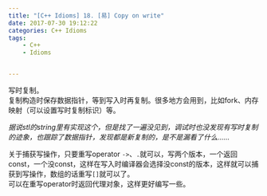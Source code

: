 ```yaml
---
title: "[C++ Idioms] 18. [易] Copy on write"
date: 2017-07-30 19:12:22
categories: C++ Idioms
tags:
    - C++
    - Idioms


---
```

写时复制。<!--more-->  
复制构造时保存数据指针，等到写入时再复制。很多地方会用到，比如fork、内存映射（可以设置写时复制标识）等。  

_据说stl的string里有实现这个，但是找了一遍没见到，调试时也没发现有写时复制的迹象，也跟踪了数据指针，发现都是新复制的，是不是漏看了什么……_  

关于捕获写操作，只要重写operator `->`、`.`就可以，写两个版本，一个返回const，一个没const，这样在写入时编译器会选择没const的版本，这样就可以捕获到写操作，数组的话重写`[]`就可以了。  
可以在重写operator时返回代理对象，这样更好编写一些。  